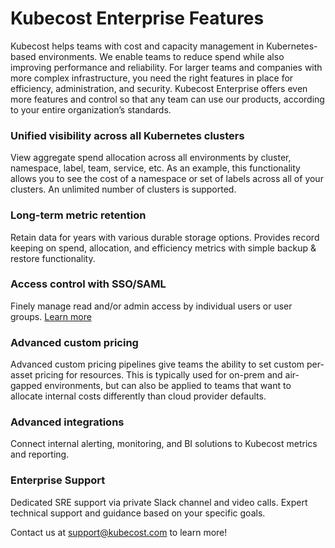 # Kubecost Enterprise Features

Kubecost helps teams with cost and capacity management in Kubernetes-based environments. We enable teams to reduce spend while also improving performance and reliability. For larger teams and companies with more complex infrastructure, you need the right features in place for efficiency, administration, and security. Kubecost Enterprise offers even more features and control so that any team can use our products, according to your entire organization’s standards.

### Unified visibility across all Kubernetes clusters

View aggregate spend allocation across all environments by cluster, namespace, label, team, service, etc. As an example, this functionality allows you to see the cost of a namespace or set of labels across all of your clusters. An unlimited number of clusters is supported.

### Long-term metric retention

Retain data for years with various durable storage options. Provides record keeping on spend, allocation, and efficiency metrics with simple backup & restore functionality.

### Access control with SSO/SAML

Finely manage read and/or admin access by individual users or user groups. [Learn more](https://github.com/kubecost/docs/blob/main/user-management.md)

### Advanced custom pricing

Advanced custom pricing pipelines give teams the ability to set custom per-asset pricing for resources. This is typically used for on-prem and air-gapped environments, but can also be applied to teams that want to allocate internal costs differently than cloud provider defaults.

### Advanced integrations

Connect internal alerting, monitoring, and BI solutions to Kubecost metrics and reporting.

### Enterprise Support

Dedicated SRE support via private Slack channel and video calls. Expert technical support and guidance based on your specific goals.

Contact us at [support@kubecost.com](support@kubecost.com) to learn more!

